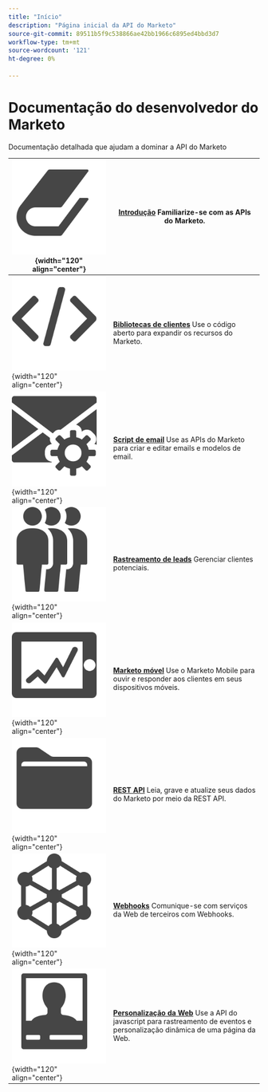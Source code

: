 ```yaml
---
title: "Início"
description: "Página inicial da API do Marketo"
source-git-commit: 89511b5f9c538866ae42bb1966c6895ed4bbd3d7
workflow-type: tm+mt
source-wordcount: '121'
ht-degree: 0%

---
```



# Documentação do desenvolvedor do Marketo

Documentação detalhada que ajudam a dominar a API do Marketo

| ![Introdução](assets/Smock_Book_18_N.svg){width="120" align="center"} | [**Introdução**](getting-started.md)  Familiarize-se com as APIs do Marketo. |
|---|---|
| ![Bibliotecas de clientes](assets/Smock_Code_18_N.svg){width="120" align="center"} | [**Bibliotecas de clientes**](https://github.com/Marketo/Community-Supported-Client-Libraries) Use o código aberto para expandir os recursos do Marketo. |
| ![Script de email](assets/Smock_EmailGear_18_N.svg){width="120" align="center"} | [**Script de email**](rest-api/emails.md) Use as APIs do Marketo para criar e editar emails e modelos de email. |
| ![Rastreamento de leads](assets/Smock_PeopleGroup_18_N.svg){width="120" align="center"} | [**Rastreamento de leads**](javascript-api/lead-tracking.md) Gerenciar clientes potenciais. |
| ![Marketo móvel](assets/Smock_MobileServices_18_N.svg){width="120" align="center"} | [**Marketo móvel**](mobile/mobile.md) Use o Marketo Mobile para ouvir e responder aos clientes em seus dispositivos móveis. |
| ![REST API](assets/Smock_AppleFiles_18_N.svg){width="120" align="center"} | [**REST API**](https://developer.adobe.com/marketo-apis/) Leia, grave e atualize seus dados do Marketo por meio da REST API. |
| ![Webhooks](assets/Smock_SocialNetwork_18_N.svg){width="120" align="center"} | [**Webhooks**](webhooks/webhooks.md) Comunique-se com serviços da Web de terceiros com Webhooks. |
| ![Personalização da Web](assets/Smock_PersonalizationField_18_N.svg){width="120" align="center"} | [**Personalização da Web**](javascript-api/web-personalization.md) Use a API do javascript para rastreamento de eventos e personalização dinâmica de uma página da Web. |
